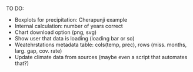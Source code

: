 TO DO:
- Boxplots for precipitation: Cherapunji example
- Internal calculation: number of years correct
- Chart download option (png, svg)
- Show user that data is loading (loading bar or so)
- Weatehrstations metadata table: cols(temp, prec), rows (miss. months, larg. gap, cov. rate)
- Update climate data from sources (maybe even a script that automates that?)
